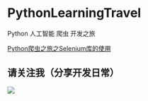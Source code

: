 # PythonLearningTravel
Python 人工智能 爬虫 开发之旅

[Python爬虫之旅之Selenium库的使用](https://www.jianshu.com/p/1aefe2c2a602)



## 请关注我（分享开发日常）

![](https://upload-images.jianshu.io/upload_images/3376017-83908272f82196f8.jpg?imageMogr2/auto-orient/strip%7CimageView2/2/w/1240)
